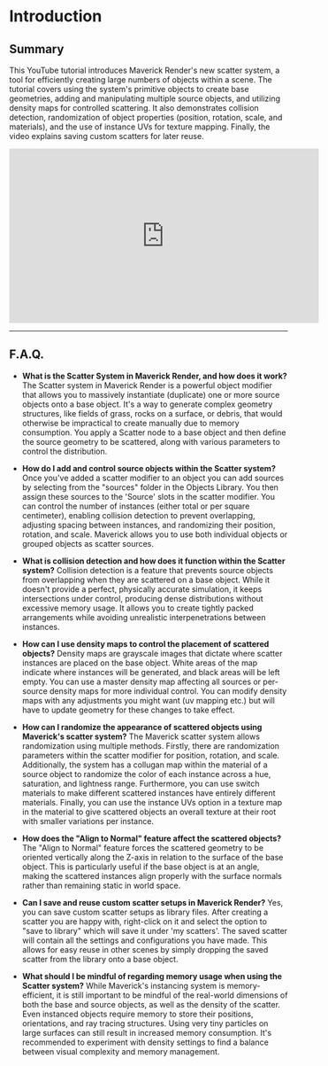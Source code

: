 # Introduction

## Summary

This YouTube tutorial introduces Maverick Render's new scatter system, a tool for efficiently creating large numbers of objects within a scene. The tutorial covers using the system's primitive objects to create base geometries, adding and manipulating multiple source objects, and utilizing density maps for controlled scattering. It also demonstrates collision detection, randomization of object properties (position, rotation, scale, and materials), and the use of instance UVs for texture mapping. Finally, the video explains saving custom scatters for later reuse.

<iframe width="560" height="315" src="https://www.youtube.com/embed/ldfU3VP8wdU?si=Ek_KqASUWEEnww9C" title="YouTube video player" frameborder="0" allow="accelerometer; autoplay; clipboard-write; encrypted-media; gyroscope; picture-in-picture; web-share" referrerpolicy="strict-origin-when-cross-origin" allowfullscreen></iframe>

---

## F.A.Q.

- **What is the Scatter System in Maverick Render, and how does it work?**
The Scatter system in Maverick Render is a powerful object modifier that allows you to massively instantiate (duplicate) one or more source objects onto a base object. It's a way to generate complex geometry structures, like fields of grass, rocks on a surface, or debris, that would otherwise be impractical to create manually due to memory consumption. You apply a Scatter node to a base object and then define the source geometry to be scattered, along with various parameters to control the distribution.

- **How do I add and control source objects within the Scatter system?**
Once you've added a scatter modifier to an object you can add sources by selecting from the "sources" folder in the Objects Library. You then assign these sources to the 'Source' slots in the scatter modifier. You can control the number of instances (either total or per square centimeter), enabling collision detection to prevent overlapping, adjusting spacing between instances, and randomizing their position, rotation, and scale. Maverick allows you to use both individual objects or grouped objects as scatter sources.

- **What is collision detection and how does it function within the Scatter system?**
Collision detection is a feature that prevents source objects from overlapping when they are scattered on a base object. While it doesn't provide a perfect, physically accurate simulation, it keeps intersections under control, producing dense distributions without excessive memory usage. It allows you to create tightly packed arrangements while avoiding unrealistic interpenetrations between instances.

- **How can I use density maps to control the placement of scattered objects?**
Density maps are grayscale images that dictate where scatter instances are placed on the base object. White areas of the map indicate where instances will be generated, and black areas will be left empty. You can use a master density map affecting all sources or per-source density maps for more individual control. You can modify density maps with any adjustments you might want (uv mapping etc.) but will have to update geometry for these changes to take effect.

- **How can I randomize the appearance of scattered objects using Maverick's scatter system?**
The Maverick scatter system allows randomization using multiple methods. Firstly, there are randomization parameters within the scatter modifier for position, rotation, and scale. Additionally, the system has a collugan map within the material of a source object to randomize the color of each instance across a hue, saturation, and lightness range. Furthermore, you can use switch materials to make different scattered instances have entirely different materials. Finally, you can use the instance UVs option in a texture map in the material to give scattered objects an overall texture at their root with smaller variations per instance.

- **How does the "Align to Normal" feature affect the scattered objects?**
The "Align to Normal" feature forces the scattered geometry to be oriented vertically along the Z-axis in relation to the surface of the base object. This is particularly useful if the base object is at an angle, making the scattered instances align properly with the surface normals rather than remaining static in world space.

- **Can I save and reuse custom scatter setups in Maverick Render?**
Yes, you can save custom scatter setups as library files. After creating a scatter you are happy with, right-click on it and select the option to "save to library" which will save it under 'my scatters'. The saved scatter will contain all the settings and configurations you have made. This allows for easy reuse in other scenes by simply dropping the saved scatter from the library onto a base object.

- **What should I be mindful of regarding memory usage when using the Scatter system?**
While Maverick's instancing system is memory-efficient, it is still important to be mindful of the real-world dimensions of both the base and source objects, as well as the density of the scatter. Even instanced objects require memory to store their positions, orientations, and ray tracing structures. Using very tiny particles on large surfaces can still result in increased memory consumption. It's recommended to experiment with density settings to find a balance between visual complexity and memory management.